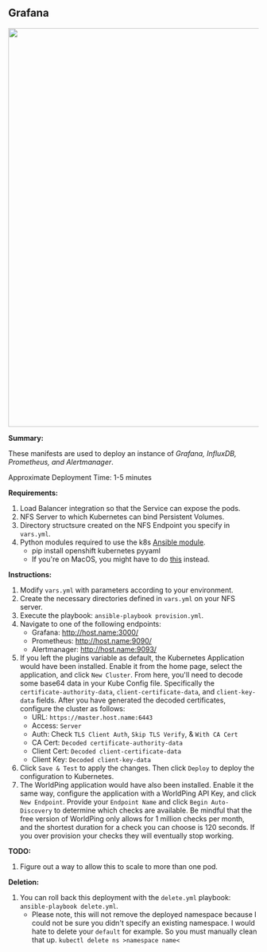## Grafana

<p align="center">
  <img src="https://raw.githubusercontent.com/zimmertr/Kubernetes-Manifests/master/Grafana/screenshot.png" width="800">
</p>

**Summary:**

These manifests are used to deploy an instance of *Grafana, InfluxDB, Prometheus, and Alertmanager*. 

Approximate Deployment Time: 1-5 minutes

**Requirements:**  

1. Load Balancer integration so that the Service can expose the pods.
2. NFS Server to which Kubernetes can bind Persistent Volumes.
3. Directory structsure created on the NFS Endpoint you specify in `vars.yml`.
4. Python modules required to use the k8s [Ansible module](https://docs.ansible.com/ansible/latest/modules/k8s_module.html).    
    * pip install openshift kubernetes pyyaml 
    * If you're on MacOS, you might have to do [this](https://github.com/ansible/ansible/issues/43637#issuecomment-443495763) instead.

**Instructions:**  

1. Modify `vars.yml` with parameters according to your environment.
2. Create the necessary directories defined in `vars.yml` on your NFS server.
3. Execute the playbook: `ansible-playbook provision.yml`.  
4. Navigate to one of the following endpoints:
    * Grafana: http://host.name:3000/
    * Prometheus: http://host.name:9090/
    * Alertmanager: http://host.name:9093/
5. If you left the plugins variable as default, the Kubernetes Application would have been installed. Enable it from the home page, select the application, and click `New Cluster`. From here, you'll need to decode some base64 data in your Kube Config file. Specifically the `certificate-authority-data`, `client-certificate-data`, and `client-key-data` fields. After you have generated the decoded certificates, configure the cluster as follows:
    * URL: `https://master.host.name:6443`
    * Access: `Server`
    * Auth: Check `TLS Client Auth`, `Skip TLS Verify`, & `With CA Cert`
    * CA Cert: `Decoded certificate-authority-data`
    * Client Cert: `Decoded client-certificate-data`
    * Client Key: `Decoded client-key-data`
6. Click `Save & Test` to apply the changes. Then click `Deploy` to deploy the configuration to Kubernetes. 
7. The WorldPing application would have also been installed. Enable it the same way, configure the application with a WorldPing API Key, and click `New Endpoint`. Provide your `Endpoint Name` and click `Begin Auto-Discovery` to determine which checks are available. Be mindful that the free version of WorldPing only allows for 1 million checks per month, and the shortest duration for a check you can choose is 120 seconds. If you over provision your checks they will eventually stop working. 

**TODO:**

1. Figure out a way to allow this to scale to more than one pod.

**Deletion:**  

1. You can roll back this deployment with the `delete.yml` playbook: `ansible-playbook delete.yml`.
    * Please note, this will not remove the deployed namespace because I could not be sure you didn't specify an existing namespace. I would hate to delete your `default` for example. So you must manually clean that up. `kubectl delete ns >namespace name<`
